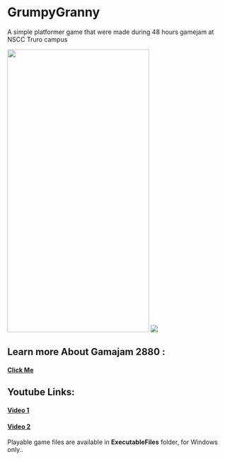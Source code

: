 # GrumpyGranny
A simple platformer game that were made during 48 hours gamejam at NSCC Truro campus


<img src="https://www.dropbox.com/s/lik1xlgp7w59bts/grannySplash.png?dl=1" width="320" height="640">
<img src="https://www.dropbox.com/s/9o273xdw8ccl4ri/gamejamSplash-min.png?dl=1">

<h2>Learn more About Gamajam 2880 : </h2>
<h4><a href="https://twitter.com/hashtag/GameJam2880?src=hash">Click Me</a></h4>


<h2>Youtube Links: </h2>
<h4><a href="https://youtu.be/tupRq0_FLQk" >Video 1</a></h4>
<h4><a href="https://youtu.be/er98VFuuEhU" >Video 2</a></h4>

<p>Playable game files are available in <strong>ExecutableFiles</strong> folder, for Windows only..</p>



